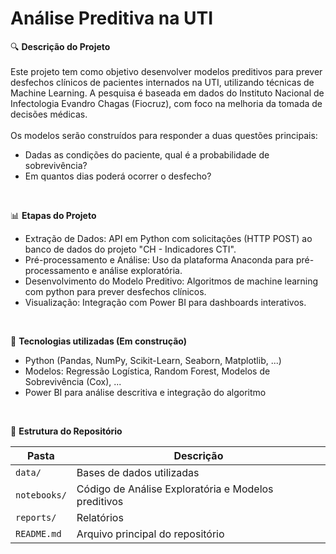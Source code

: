 # Análise Preditiva na UTI

🔍 **Descrição do Projeto<br/>**
<br/>
Este projeto tem como objetivo desenvolver modelos preditivos para prever desfechos clínicos de pacientes internados na UTI, utilizando técnicas de Machine Learning. A pesquisa é baseada em dados do Instituto Nacional de Infectologia Evandro Chagas (Fiocruz), com foco na melhoria da tomada de decisões médicas.<br/>
<br/>
Os modelos serão construídos para responder a duas questões principais:<br/>
* Dadas as condições do paciente, qual é a probabilidade de sobrevivência?<br/>
* Em quantos dias poderá ocorrer o desfecho?<br/>
<br/>

📊 **Etapas do Projeto<br/>**
* Extração de Dados: API em Python com solicitações (HTTP POST) ao banco de dados do projeto "CH - Indicadores CTI".<br/>
* Pré-processamento e Análise: Uso da plataforma Anaconda para pré-processamento e análise exploratória.<br/>
* Desenvolvimento do Modelo Preditivo: Algoritmos de machine learning com python para prever desfechos clínicos.<br/>
* Visualização: Integração com Power BI para dashboards interativos.<br/>
<br/>

🚀 **Tecnologias utilizadas (Em construção)**
* Python (Pandas, NumPy, Scikit-Learn, Seaborn, Matplotlib, ...)
* Modelos: Regressão Logística, Random Forest, Modelos de Sobrevivência (Cox), ...
* Power BI para análise descritiva e integração do algoritmo
<br/>


📂 **Estrutura do Repositório**  

| Pasta        | Descrição |
|-------------|--------------------------------------|
| `data/`     | Bases de dados utilizadas          |
| `notebooks/` | Código de Análise Exploratória e Modelos preditivos |
| `reports/`  | Relatórios                         |
| `README.md` | Arquivo principal do repositório   |
